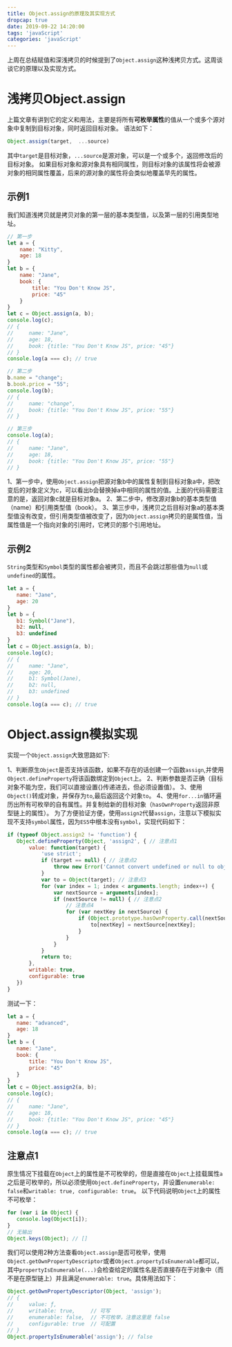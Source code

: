 ```yaml
---
title: Object.assign的原理及其实现方式
dropcap: true
date: 2019-09-22 14:20:00
tags: 'javaScript'
categories: 'javaScript'
---
```

上周在总结赋值和深浅拷贝的时候提到了`Object.assign`这种浅拷贝方式。这周谈谈它的原理以及实现方式。
# 浅拷贝Object.assign
上篇文章有讲到它的定义和用法，主要是将所有**可枚举属性**的值从一个或多个源对象中复制到目标对象，同时返回目标对象。
语法如下：
```javascript
Object.assign(target,  ...source)
```
其中`target`是目标对象，`...source`是源对象，可以是一个或多个，返回修改后的目标对象。
如果目标对象和源对象具有相同属性，则目标对象的该属性将会被源对象的相同属性覆盖，后来的源对象的属性将会类似地覆盖早先的属性。
## 示例1
我们知道浅拷贝就是拷贝对象的第一层的基本类型值，以及第一层的引用类型地址。
```javascript
// 第一步
let a = {
    name: "Kitty",
    age: 18
}
let b = {
    name: "Jane",
    book: {
        title: "You Don't Know JS",
        price: "45"
    }
}
let c = Object.assign(a, b);
console.log(c);
// {
//     name: "Jane",
//     age: 18,
//     book: {title: "You Don't Know JS", price: "45"}
// } 
console.log(a === c); // true

// 第二步
b.name = "change";
b.book.price = "55";
console.log(b);
// {
//     name: "change",
//     book: {title: "You Don't Know JS", price: "55"}
// } 

// 第三步
console.log(a);
// {
//     name: "Jane",
//     age: 18,
//     book: {title: "You Don't Know JS", price: "55"}
// } 
```
 1、第一步中，使用`Object.assign`把源对象b中的属性复制到目标对象a中，把改变后的对象定义为c，可以看出b会替换掉a中相同的属性的值。上面的代码需要注意的是，返回对象c就是目标对象a。
 2、第二步中，修改源对象b的基本类型值（name）和引用类型值（book）。
 3、第三步中，浅拷贝之后目标对象a的基本类型值没有改变，但引用类型值被改变了，因为`Object.assign`拷贝的是属性值，当属性值是一个指向对象的引用时，它拷贝的那个引用地址。
 ## 示例2
 `String`类型和`Symbol`类型的属性都会被拷贝，而且不会跳过那些值为`null`或`undefined`的属性。
 ```javascript
 let a = {
    name: "Jane",
    age: 20
}
let b = {
    b1: Symbol("Jane"),
    b2: null,
    b3: undefined
}
let c = Object.assign(a, b);
console.log(c);
// {
//     name: "Jane",
//     age: 20,
//     b1: Symbol(Jane),
//     b2: null,
//     b3: undefined
// } 
console.log(a === c); // true
 ```
 # Object.assign模拟实现
 实现一个`Object.assign`大致思路如下:

 1、判断原生`Object`是否支持该函数，如果不存在的话创建一个函数`assign`,并使用`Object.defineProperty`将该函数绑定到`Object`上。
 2、判断参数是否正确（目标对象不能为空，我们可以直接设置{}传递进去，但必须设置值）。
 3、使用`Object()`转成对象，并保存为`to`,最后返回这个对象`to`。
 4、使用`for...in`循环遍历出所有可枚举的自有属性。并复制给新的目标对象（`hasOwnProperty`返回非原型链上的属性）。
 为了方便验证方便，使用`assign2`代替`assign`，注意以下模拟实现不支持`symbol`属性，因为`ES5`中根本没有`symbol`，实现代码如下：
 ```javascript
if (typeof Object.assign2 != 'function') {
    Object.defineProperty(Object, 'assign2', { // 注意点1
        value: function(target) {
            'use strict';
            if (target == null) { // 注意点2
                throw new Error('Cannot convert undefined or null to object');
            }
            var to = Object(target); // 注意点3
            for (var index = 1; index < arguments.length; index++) {
                var nextSource = arguments[index];
                if (nextSource != null) { // 注意点2
                    // 注意点4
                    for (var nextKey in nextSource) {
                        if (Object.prototype.hasOwnProperty.call(nextSource, nextKey)) {
                            to[nextKey] = nextSource[nextKey];
                        }
                    }
                }
            }
            return to;
        },
        writable: true,
        configurable: true
    })
}
 ```
 测试一下：
 ```javascript
let a = {
    name: "advanced",
    age: 18
}
let b = {
    name: "Jane",
    book: {
        title: "You Don't Know JS",
        price: "45"
    }
}
let c = Object.assign2(a, b);
console.log(c);
// {
//     name: "Jane",
//     age: 18,
//     book: {title: "You Don't Know JS", price: "45"}
// } 
console.log(a === c); // true
 ```
 ## 注意点1
 原生情况下挂载在`Object`上的属性是不可枚举的，但是直接在`Object`上挂载属性`a`之后是可枚举的，所以必须使用`Object.defineProperty`，并设置`enumerable: false`和`writable: true, configurable: true`。
 以下代码说明`Object`上的属性不可枚举：
 ```javascript
for (var i in Object) {
    console.log(Object[i]);
}
// 无输出
Object.keys(Object); // []
 ```
 我们可以使用2种方法查看`Object.assign`是否可枚举，使用`Object.getOwnPropertyDescriptor`或者`Object.propertyIsEnumerable`都可以，其中`propertyIsEnumerable(...)`会检查给定的属性名是否直接存在于对象中（而不是在原型链上）并且满足`enumerable: true`。具体用法如下：
 ```javascript
Object.getOwnPropertyDescriptor(Object, 'assign');
// {
//     value: ƒ, 
//     writable: true,     // 可写
//     enumerable: false,  // 不可枚举，注意这里是 false
//     configurable: true  // 可配置
// }
Object.propertyIsEnumerable('assign'); // false
 ```
